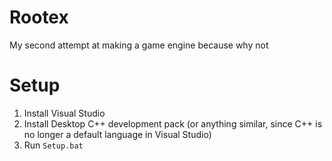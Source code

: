 # Rootex

My second attempt at making a game engine because why not

# Setup

1. Install Visual Studio
2. Install Desktop C++ development pack (or anything similar, since C++ is no longer a default language in Visual Studio)
3. Run `Setup.bat`
